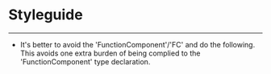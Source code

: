 # Styleguide

---

-   It's better to avoid the 'FunctionComponent'/'FC' and do the following. This avoids one extra burden of being complied to the 'FunctionComponent' type declaration.
